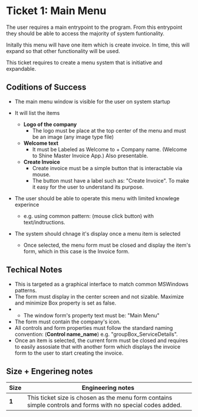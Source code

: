 Ticket 1:  Main Menu
=======================

The user requires a main entrypoint to the program. From this entrypoint they should be able to access the majority of system funtionality.

Initally this menu will have one item which is create invoice. In time, this will expand so that other functionality will be used.

This ticket requires to create a menu system that is initiative and expandable.


Coditions of Success
--------------------
* The main menu window is visible for the user on system startup
* It will list the items
    * **Logo of the company**
        * The logo must be place at the top center of the menu and must be an image (any image type file) 
    * **Welcome text**
        * It must be Labeled as Welcome to + Company name. (Welcome to Shine Master Invoice App.) Also presentable. 
    * **Create Invoice**
        * Create invoice must be a simple button that is interactable via mouse.
        * The button must have a label such as: "Create Invoice". To make it easy for the user to understand its purpose. 
 
* The user should be able to operate this menu with limited knowlege experince
    * e.g. using common pattern: (mouse click button) with text/indtructions.
    
* The system should chnage it's display once a menu item is selected
    * Once selected, the menu form must be closed and display the item's form, which in this case is the Invoice form. 


Techical Notes
--------------
* This is targeted as a graphical interface to match common MSWindows patterns.
*  The form must display in the center screen and not sizable. Maximize and minimize Box property is set as false.
*  * The window form's property text must be: "Main Menu"
*  The form must contain the company's icon.
* All controls and form properties must follow the standard naming convention: (**Control name_name**) e.g. "groupBox_ServiceDetails".
* Once an item is selected, the current form must be closed and requires to easily assosiate that with another form which displays the invoice form to the user to start creating the invoice.


Size + Engerineg notes
----------------------
| Size | Engineering notes | 
| -------- | -------- |
| **1**    | This ticket size is chosen as the menu form contains simple controls and forms with no special codes added.| 









